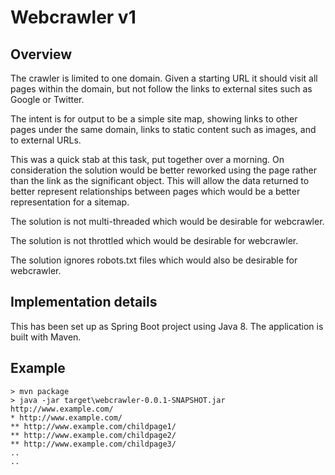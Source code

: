 # Webcrawler v1

## Overview

The crawler is limited to one domain. Given a starting URL it should visit all pages within the domain, but not follow the links to external sites such as Google or Twitter.

The intent is for output to be a simple site map, showing links to other pages under the same domain, links to static content such as images, and to external URLs.

This was a quick stab at this task, put together over a morning. On consideration the solution would be better reworked using the page rather than the link as 
the significant object.  This will allow the data returned to better represent relationships between pages which would be a better representation for a sitemap.

The solution is not multi-threaded which would be desirable for webcrawler.

The solution is not throttled which would be desirable for webcrawler.

The solution ignores robots.txt files which would also be desirable for webcrawler.

## Implementation details

This has been set up as Spring Boot project using Java 8.  The application is built with Maven.

## Example

```
> mvn package
> java -jar target\webcrawler-0.0.1-SNAPSHOT.jar http://www.example.com/
* http://www.example.com/
** http://www.example.com/childpage1/
** http://www.example.com/childpage2/
** http://www.example.com/childpage3/
..
..
```

